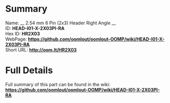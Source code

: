 
Summary
=================
  
Name: __ 2.54 mm 6 Pin (2x3) Header Right Angle __    
ID: __HEAD-I01-X-2X03PI-RA__   
Hex ID: __HR2X03__   
WebPage: __https://github.com/oomlout/oomlout-OOMP/wiki/HEAD-I01-X-2X03PI-RA__   
Short URL: __http://oom.lt/HR2X03__   

Full Details
==========================
Full summary of this part can be found in the wiki:   
__https://github.com/oomlout/oomlout-OOMP/wiki/HEAD-I01-X-2X03PI-RA__    


